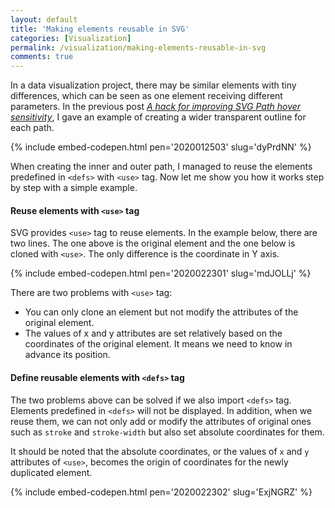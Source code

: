 ```yaml
---
layout: default
title: 'Making elements reusable in SVG'
categories: [Visualization]
permalink: /visualization/making-elements-reusable-in-svg
comments: true
---
```


In a data visualization project, there may be similar elements with tiny differences, which can be seen as one element receiving different parameters. In the previous post *[A hack for improving SVG Path hover sensitivity](https://subtleworks.cn/visualization/improve-svg-path-hover-sensitivity)*, I gave an example of creating a wider transparent outline for each path.   

{% include embed-codepen.html pen='2020012503' slug='dyPrdNN' %}

When creating the inner and outer path, I managed to reuse the elements predefined in `<defs>` with `<use>` tag. Now let me show you how it works step by step with a simple example.   

#### Reuse elements with `<use>` tag

SVG provides `<use>` tag to reuse elements. In the example below, there are two lines. The one above is the original element and the one below is cloned with `<use>`. The only difference is the coordinate in Y axis.   

{% include embed-codepen.html pen='2020022301' slug='mdJOLLj' %}

There are two problems with `<use>` tag:
- You can only clone an element but not modify the attributes of the original element.
- The values of x and y attributes are set relatively based on the coordinates of the original element. It means we need to know in advance its position.

#### Define reusable elements with `<defs>` tag

The two problems above can be solved if we also import `<defs>` tag. Elements predefined in `<defs>` will not be displayed. In addition, when we reuse them, we can not only add or modify the attributes of original ones such as `stroke` and `stroke-width` but also set absolute coordinates for them.   

It should be noted that the absolute coordinates, or the values of `x` and `y` attributes of `<use>`, becomes the origin of coordinates for the newly duplicated element.   

{% include embed-codepen.html pen='2020022302' slug='ExjNGRZ' %}

